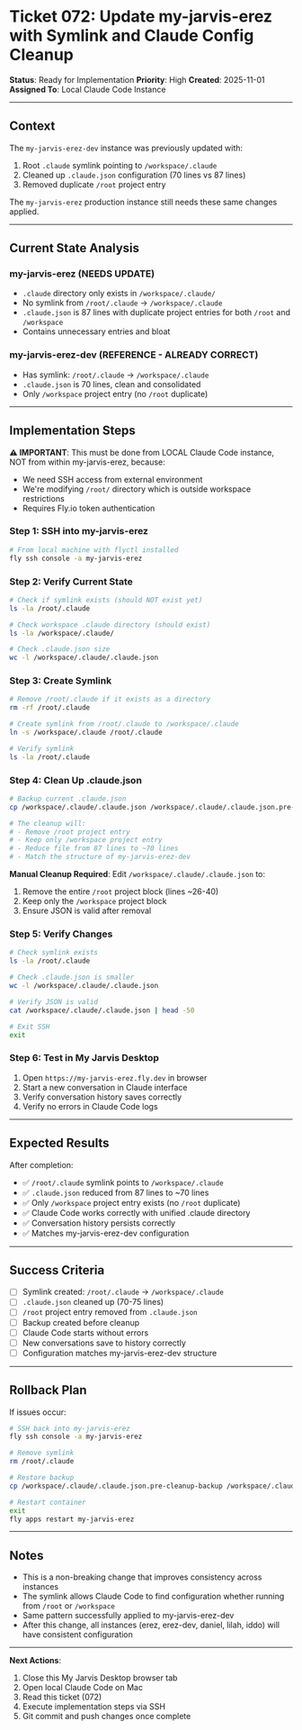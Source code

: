 # Ticket 072: Update my-jarvis-erez with Symlink and Claude Config Cleanup

**Status**: Ready for Implementation
**Priority**: High
**Created**: 2025-11-01
**Assigned To**: Local Claude Code Instance

---

## Context

The `my-jarvis-erez-dev` instance was previously updated with:
1. Root `.claude` symlink pointing to `/workspace/.claude`
2. Cleaned up `.claude.json` configuration (70 lines vs 87 lines)
3. Removed duplicate `/root` project entry

The `my-jarvis-erez` production instance still needs these same changes applied.

---

## Current State Analysis

### my-jarvis-erez (NEEDS UPDATE)
- `.claude` directory only exists in `/workspace/.claude/`
- No symlink from `/root/.claude` → `/workspace/.claude`
- `.claude.json` is 87 lines with duplicate project entries for both `/root` and `/workspace`
- Contains unnecessary entries and bloat

### my-jarvis-erez-dev (REFERENCE - ALREADY CORRECT)
- Has symlink: `/root/.claude` → `/workspace/.claude`
- `.claude.json` is 70 lines, clean and consolidated
- Only `/workspace` project entry (no `/root` duplicate)

---

## Implementation Steps

**⚠️ IMPORTANT**: This must be done from LOCAL Claude Code instance, NOT from within my-jarvis-erez, because:
- We need SSH access from external environment
- We're modifying `/root/` directory which is outside workspace restrictions
- Requires Fly.io token authentication

### Step 1: SSH into my-jarvis-erez

```bash
# From local machine with flyctl installed
fly ssh console -a my-jarvis-erez
```

### Step 2: Verify Current State

```bash
# Check if symlink exists (should NOT exist yet)
ls -la /root/.claude

# Check workspace .claude directory (should exist)
ls -la /workspace/.claude/

# Check .claude.json size
wc -l /workspace/.claude/.claude.json
```

### Step 3: Create Symlink

```bash
# Remove /root/.claude if it exists as a directory
rm -rf /root/.claude

# Create symlink from /root/.claude to /workspace/.claude
ln -s /workspace/.claude /root/.claude

# Verify symlink
ls -la /root/.claude
```

### Step 4: Clean Up .claude.json

```bash
# Backup current .claude.json
cp /workspace/.claude/.claude.json /workspace/.claude/.claude.json.pre-cleanup-backup

# The cleanup will:
# - Remove /root project entry
# - Keep only /workspace project entry
# - Reduce file from 87 lines to ~70 lines
# - Match the structure of my-jarvis-erez-dev
```

**Manual Cleanup Required**: Edit `/workspace/.claude/.claude.json` to:
1. Remove the entire `/root` project block (lines ~26-40)
2. Keep only the `/workspace` project block
3. Ensure JSON is valid after removal

### Step 5: Verify Changes

```bash
# Check symlink exists
ls -la /root/.claude

# Check .claude.json is smaller
wc -l /workspace/.claude/.claude.json

# Verify JSON is valid
cat /workspace/.claude/.claude.json | head -50

# Exit SSH
exit
```

### Step 6: Test in My Jarvis Desktop

1. Open `https://my-jarvis-erez.fly.dev` in browser
2. Start a new conversation in Claude interface
3. Verify conversation history saves correctly
4. Verify no errors in Claude Code logs

---

## Expected Results

After completion:
- ✅ `/root/.claude` symlink points to `/workspace/.claude`
- ✅ `.claude.json` reduced from 87 lines to ~70 lines
- ✅ Only `/workspace` project entry exists (no `/root` duplicate)
- ✅ Claude Code works correctly with unified .claude directory
- ✅ Conversation history persists correctly
- ✅ Matches my-jarvis-erez-dev configuration

---

## Success Criteria

- [ ] Symlink created: `/root/.claude` → `/workspace/.claude`
- [ ] `.claude.json` cleaned up (70-75 lines)
- [ ] `/root` project entry removed from `.claude.json`
- [ ] Backup created before cleanup
- [ ] Claude Code starts without errors
- [ ] New conversations save to history correctly
- [ ] Configuration matches my-jarvis-erez-dev structure

---

## Rollback Plan

If issues occur:

```bash
# SSH back into my-jarvis-erez
fly ssh console -a my-jarvis-erez

# Remove symlink
rm /root/.claude

# Restore backup
cp /workspace/.claude/.claude.json.pre-cleanup-backup /workspace/.claude/.claude.json

# Restart container
exit
fly apps restart my-jarvis-erez
```

---

## Notes

- This is a non-breaking change that improves consistency across instances
- The symlink allows Claude Code to find configuration whether running from `/root` or `/workspace`
- Same pattern successfully applied to my-jarvis-erez-dev
- After this change, all instances (erez, erez-dev, daniel, lilah, iddo) will have consistent configuration

---

**Next Actions**:
1. Close this My Jarvis Desktop browser tab
2. Open local Claude Code on Mac
3. Read this ticket (072)
4. Execute implementation steps via SSH
5. Git commit and push changes once complete
